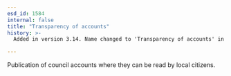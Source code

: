 ```yaml
---
esd_id: 1584
internal: false
title: "Transparency of accounts"
history: >-
  Added in version 3.14. Name changed to 'Transparency of accounts' in version 4.00.

---
```


Publication of council accounts where they can be read by local citizens.

